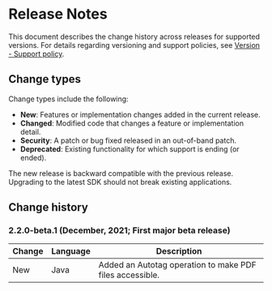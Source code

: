 # Release Notes

This document describes the change history across releases for supported
versions. For details regarding versioning and support policies, see
[Version - Support policy](../../pdf-services-api/policies.md).

## Change types

Change types include the following:

-   **New**: Features or implementation changes added in the current
    release.
-   **Changed**: Modified code that changes a feature or implementation
    detail.
-   **Security**: A patch or bug fixed released in an out-of-band patch.
-   **Deprecated**: Existing functionality for which support is ending
    (or ended).

<InlineAlert slots="text" />

The new release is backward compatible with the previous release.
Upgrading to the latest SDK should not break existing applications.

## Change history

### 2.2.0-beta.1 (December, 2021; First major beta release)

| Change | Language | Description                                                                                       |
| ------ | -------- | ------------------------------------------------------------------------------------------------  |
| New    | Java      | Added an Autotag operation to make PDF files accessible.                                          |
